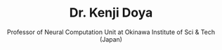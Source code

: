---
title: Dr. Kenji Doya
name: Kenji-Doya
subtitle: Professor of Neural Computation Unit at Okinawa Institute of Sci & Tech (Japan)
layout: 2017_default
modal-id: 1
img: Kenji-Doya.jpg
thumbnail: Kenji-Doya.jpg
alt: Picture of Dr. Kenji Doya
topic: Keynote Speech
description: Dr. Kenji Doya serves as the Co-Editor in Chief of Neural Networks since 2008 and a board member of Japanese Neural Network Society (JNNS) and Japan Neuroscience Society (JNSS). He served as the Program Co-Chair of International Conference on Neural Information Processing (ICONIP) in 2007 and 2016, the Program Chair of JNSS meeting in 2010, and the General Chair of JNNS meeting in 2011 and 2018. He received Tsukahara Award and JSPS Award in 2007, MEXT Prize for Science and Technology in 2012, and Donald O. Hebb Award in 2018. He lead the MEXT project “Prediction and Decision Making” from 2011 to 2016 and currently leads a new MEXT project “Artificial Intelligence and Brain Science”. He is interested in understanding the functions of basal ganglia and the cortical circuit based on the theory of reinforcement learning and Bayesian inference. 
---